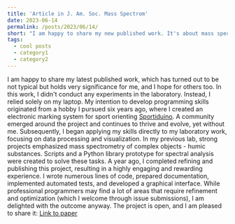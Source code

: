 ```yaml
---
title: 'Article in J. Am. Soc. Mass Spectrom'
date: 2023-06-14
permalink: /posts/2023/06/14/
short: "I am happy to share my new published work. It's about mass spectrometry and humic"
tags:
  - cool posts
  - category1
  - category2
---
```


I am happy to share my latest published work, which has turned out to be not typical but holds very significance for me, and I hope for others too. In this work, I didn't conduct any experiments in the laboratory. Instead, I relied solely on my laptop. My intention to develop programming skills originated from a hobby I pursued six years ago, where I created an electronic marking system for sport orienting [Sportiduino](https://github.com/sportiduino/sportiduino). A community emerged around the project and continues to thrive and evolve, yet without me. Subsequently, I began applying my skills directly to my laboratory work, focusing on data processing and visualization. In my previous lab, strong projects emphasized mass spectrometry of complex objects - humic substances. Scripts and a Python library prototype for spectral analysis were created to solve these tasks. A year ago, I completed refining and publishing this project, resulting in a highly engaging and rewarding experience. I wrote numerous lines of code, prepared documentation, implemented automated tests, and developed a graphical interface. While professional programmers may find a lot of areas that require refinement and optimization (which I welcome through issue submissions), I am delighted with the outcome anyway. The project is open, and I am pleased to share it: [Link to paper](https://pubs.acs.org/doi/10.1021/jasms.3c00003)